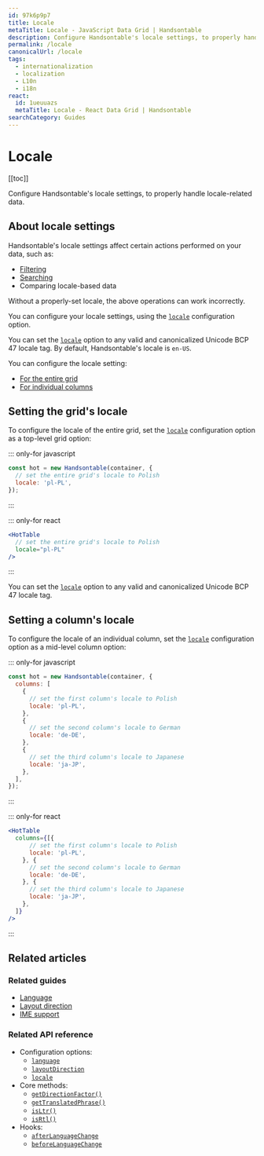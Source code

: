 ```yaml
---
id: 97k6p9p7
title: Locale
metaTitle: Locale - JavaScript Data Grid | Handsontable
description: Configure Handsontable's locale settings, to properly handle locale-related data and actions such as filtering, searching, or sorting.
permalink: /locale
canonicalUrl: /locale
tags:
  - internationalization
  - localization
  - L10n
  - i18n
react:
  id: 1ueuuazs
  metaTitle: Locale - React Data Grid | Handsontable
searchCategory: Guides
---
```


# Locale

[[toc]]

Configure Handsontable's locale settings, to properly handle locale-related data.

## About locale settings

Handsontable's locale settings affect certain actions performed on your data, such as:
- [Filtering](@/guides/columns/column-filter.md)
- [Searching](@/guides/accessories-and-menus/searching-values.md)
- Comparing locale-based data

Without a properly-set locale, the above operations can work incorrectly.

You can configure your locale settings, using the [`locale`](@/api/options.md#locale) configuration option.

You can set the [`locale`](@/api/options.md#locale) option to any valid and canonicalized Unicode BCP 47 locale tag. By default, Handsontable's locale is `en-US`.

You can configure the locale setting:
- [For the entire grid](#setting-the-grid-s-locale)
- [For individual columns](#setting-a-column-s-locale)

## Setting the grid's locale

To configure the locale of the entire grid, set the [`locale`](@/api/options.md#locale) configuration option as a top-level grid option:

::: only-for javascript
```js
const hot = new Handsontable(container, {
  // set the entire grid's locale to Polish
  locale: 'pl-PL',
});
```
:::

::: only-for react
```jsx
<HotTable
  // set the entire grid's locale to Polish
  locale="pl-PL"
/>
```
:::

You can set the [`locale`](@/api/options.md#locale) option to any valid and canonicalized Unicode BCP 47 locale tag.

## Setting a column's locale

To configure the locale of an individual column, set the [`locale`](@/api/options.md#locale) configuration option as a mid-level column option:

::: only-for javascript
```js
const hot = new Handsontable(container, {
  columns: [
    {
      // set the first column's locale to Polish
      locale: 'pl-PL',
    },
    {
      // set the second column's locale to German
      locale: 'de-DE',
    },
    {
      // set the third column's locale to Japanese
      locale: 'ja-JP',
    },
  ],
});
```
:::

::: only-for react
```jsx
<HotTable
  columns={[{
      // set the first column's locale to Polish
      locale: 'pl-PL',
    }, {
      // set the second column's locale to German
      locale: 'de-DE',
    }, {
      // set the third column's locale to Japanese
      locale: 'ja-JP',
    },
  ]}
/>
```
:::

## Related articles

### Related guides

- [Language](@/guides/internationalization/language.md)
- [Layout direction](@/guides/internationalization/layout-direction.md)
- [IME support](@/guides/internationalization/ime-support.md)

### Related API reference

- Configuration options:
  - [`language`](@/api/options.md#language)
  - [`layoutDirection`](@/api/options.md#layoutdirection)
  - [`locale`](@/api/options.md#locale)
- Core methods:
  - [`getDirectionFactor()`](@/api/core.md#getdirectionfactor)
  - [`getTranslatedPhrase()`](@/api/core.md#gettranslatedphrase)
  - [`isLtr()`](@/api/core.md#isltr)
  - [`isRtl()`](@/api/core.md#isrtl)
- Hooks:
  - [`afterLanguageChange`](@/api/hooks.md#afterlanguagechange)
  - [`beforeLanguageChange`](@/api/hooks.md#beforelanguagechange)

